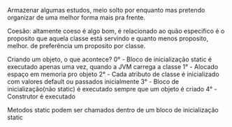 Armazenar algumas estudos, meio solto por enquanto mas pretendo organizar de uma melhor forma mais pra frente.

Coesão: altamente coeso é algo bom, é relacionado ao quão especifico é o proposito que aquela classe está servindo e quanto menos proposito, melhor. de preferência um proposito por classe.

Criando um objeto, o que acontece?
0° - Bloco de inicialização static é executado apenas uma vez, quando a JVM carrega a classe
1° - Alocado espaço em memoria pro objeto
2° - Cada atributo de classe é inicializado com valores default ou passados inicialmente
3° - Bloco de inicialização(não static) é executado sempre que um objeto é criado
4° - Construtor é executado

Metodos static podem ser chamados dentro de um bloco de inicialização static
